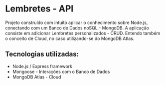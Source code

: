 # Lembretes - API

<p>Projeto construído com intuito aplicar o conhecimento sobre Node.js, conectando com um Banco de Dados noSQL - MongoDB. A aplicação consiste em adicionar Lembretes personalizados - CRUD. Entendo também o conceito de Cloud, no caso utilizando-se do MongoDB Atlas.</p>

## Tecnologias utilizadas:

<ul>
  <li>Node.js / Express framework</li>
  <li>Mongoose - Interações com o Banco de Dados</li>
  <li>MongoDB Atlas - Cloud</li>
</ul>
